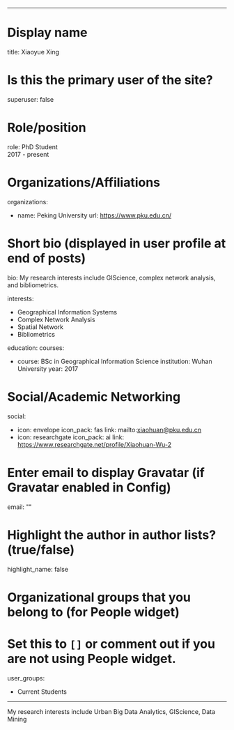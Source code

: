 
---
# Display name
title: Xiaoyue Xing

# Is this the primary user of the site?
superuser: false

# Role/position
role: PhD Student<br>2017 - present</br>

# Organizations/Affiliations
organizations:
- name: Peking University
  url: https://www.pku.edu.cn/

# Short bio (displayed in user profile at end of posts)
bio: My research interests include GIScience, complex network analysis, and bibliometrics.

interests:
  - Geographical Information Systems
  - Complex Network Analysis
  - Spatial Network
  - Bibliometrics

education:
  courses:
  - course: BSc in Geographical Information Science
    institution: Wuhan University
    year: 2017


# Social/Academic Networking
social:
  - icon: envelope
    icon_pack: fas
    link: mailto:xiaohuan@pku.edu.cn
  - icon: researchgate
    icon_pack: ai
    link: https://www.researchgate.net/profile/Xiaohuan-Wu-2



# Enter email to display Gravatar (if Gravatar enabled in Config)
email: ""

# Highlight the author in author lists? (true/false)
highlight_name: false

# Organizational groups that you belong to (for People widget)
#   Set this to `[]` or comment out if you are not using People widget.
user_groups:
- Current Students
---
My research interests include Urban Big Data Analytics, GIScience, Data Mining

